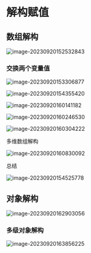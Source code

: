 # 解构赋值

## 数组解构

![image-20230920152532843](C:\Users\DELL\AppData\Roaming\Typora\typora-user-images\image-20230920152532843.png)

### 交换两个变量值

![image-20230920153306877](C:\Users\DELL\AppData\Roaming\Typora\typora-user-images\image-20230920153306877.png)

![image-20230920154355420](C:\Users\DELL\AppData\Roaming\Typora\typora-user-images\image-20230920154355420.png)

![image-20230920160141182](C:\Users\DELL\AppData\Roaming\Typora\typora-user-images\image-20230920160141182.png)

![image-20230920160246530](C:\Users\DELL\AppData\Roaming\Typora\typora-user-images\image-20230920160246530.png)

![image-20230920160304222](C:\Users\DELL\AppData\Roaming\Typora\typora-user-images\image-20230920160304222.png)

多维数组解构

![image-20230920160830092](C:\Users\DELL\AppData\Roaming\Typora\typora-user-images\image-20230920160830092.png)

总结

![image-20230920154525778](C:\Users\DELL\AppData\Roaming\Typora\typora-user-images\image-20230920154525778.png)

## 对象解构

![image-20230920162903056](C:\Users\DELL\AppData\Roaming\Typora\typora-user-images\image-20230920162903056.png)

### 多级对象解构

![image-20230920163856225](C:\Users\DELL\AppData\Roaming\Typora\typora-user-images\image-20230920163856225.png)